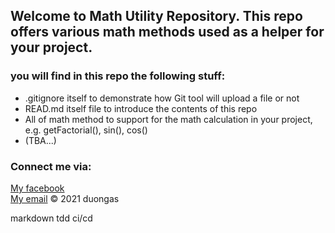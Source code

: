 ## Welcome to Math Utility Repository. This repo offers various math methods used as a helper for your project.
### __you will find in this repo the following stuff:__
* .gitignore itself to demonstrate how Git tool will upload a file or not 
* READ.md itself file to introduce the contents of this repo
* All of math method to support for the math calculation in your project, e.g. getFactorial(), sin(), cos()
* (TBA...)
### Connect me via:
[My facebook](none)  
[My email](duongasima@gmail.com)
© 2021 duongas

markdown
tdd
ci/cd